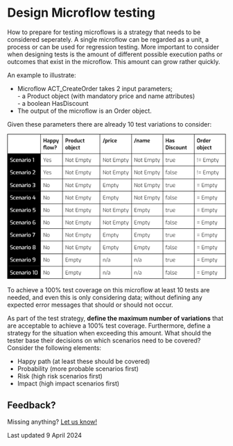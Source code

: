 # Design Microflow testing

How to prepare for testing microflows is a strategy that needs to be considered seperately. A single microflow can be regarded as a unit, a process or can be used for regression testing. More important to consider when designing tests is the amount of different possible execution paths or outcomes that exist in the microflow. This amount can grow rather quickly.  

An example to illustrate: 

- Microflow ACT_CreateOrder takes 2 input parameters; 
<br/> - a Product object (with mandatory price and name attributes)
<br/> - a boolean HasDiscount
- The output of the microflow is an Order object. 

Given these parameters there are already 10 test variations to consider:

![Scenarios](../images/scenarios.png)

To achieve a 100% test coverage on this microflow at least 10 tests are needed, and even this is only considering data; without defining any expected error messages that should or should not occur. 

As part of the test strategy, **define the maximum number of variations** that are acceptable to achieve a 100% test coverage. Furthermore, define a strategy for the situation when exceeding this amount. What should the tester base their decisions on which scenarios need to be covered? Consider the following elements:

- Happy path (at least these should be covered)
- Probability  (more probable scenarios first)
- Risk (high risk scenarios first)
- Impact (high impact scenarios first)


## Feedback?
Missing anything? [Let us know!](mailto:support@menditect.com)

Last updated 9 April 2024
